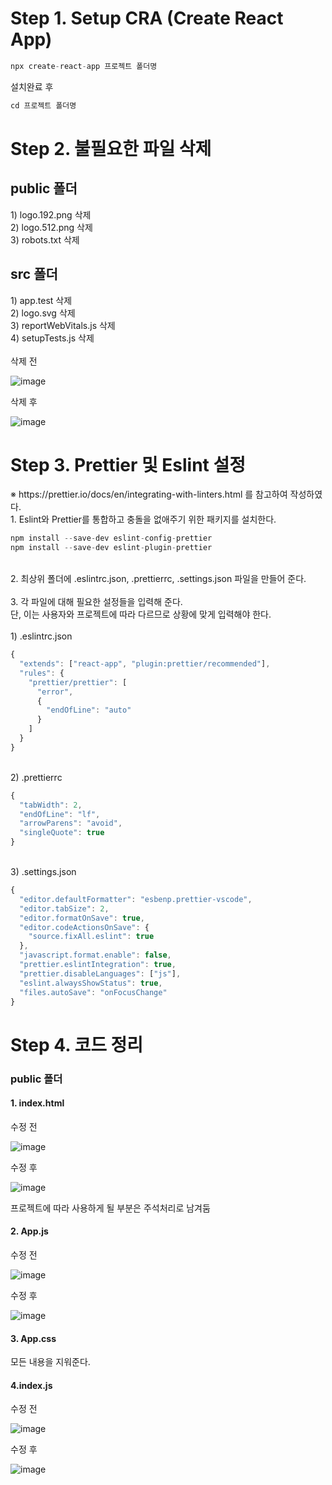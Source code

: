 <h1>Step 1. Setup CRA (Create React App) </h1>

```jsx
npx create-react-app 프로젝트 폴더명
```
설치완료 후
```jsx
cd 프로젝트 폴더명
```

<h1>Step 2. 불필요한 파일 삭제</h1>
<h2>public 폴더</h2>
1) logo.192.png 삭제 <br />
2) logo.512.png 삭제 <br />
3) robots.txt 삭제 <br />
<h2>src 폴더</h2>
1) app.test 삭제 <br />
2) logo.svg 삭제 <br />
3) reportWebVitals.js 삭제 <br />
4) setupTests.js 삭제 <br />
<br />
삭제 전<br />

![image](https://user-images.githubusercontent.com/80687334/122746014-8dd68000-d2c4-11eb-96ad-f23b22058fe5.png)

삭제 후 <br />

![image](https://user-images.githubusercontent.com/80687334/122749116-e9eed380-d2c7-11eb-95f4-4c85710c1d63.png)

<h1>Step 3. Prettier 및 Eslint 설정 </h1>
※ https://prettier.io/docs/en/integrating-with-linters.html 를 참고하여 작성하였다. <br />
1. Eslint와 Prettier를 통합하고 충돌을 없애주기 위한 패키지를 설치한다.<br />

```jsx
npm install --save-dev eslint-config-prettier
npm install --save-dev eslint-plugin-prettier
```
<br/>
2. 최상위 폴더에 .eslintrc.json, .prettierrc, .settings.json 파일을 만들어 준다.<br />
<br />
3. 각 파일에 대해 필요한 설정들을 입력해 준다. <br /> 
단, 이는 사용자와 프로젝트에 따라 다르므로 상황에 맞게 입력해야 한다. <br />
<br /> 
1) .eslintrc.json

```jsx
{
  "extends": ["react-app", "plugin:prettier/recommended"],
  "rules": {
    "prettier/prettier": [
      "error",
      {
        "endOfLine": "auto"
      }
    ]
  }
}
```
<br /> 
2) .prettierrc

```jsx
{
  "tabWidth": 2,
  "endOfLine": "lf",
  "arrowParens": "avoid",
  "singleQuote": true
}
```
<br /> 
3) .settings.json

```jsx
{
  "editor.defaultFormatter": "esbenp.prettier-vscode",
  "editor.tabSize": 2,
  "editor.formatOnSave": true,
  "editor.codeActionsOnSave": {
    "source.fixAll.eslint": true
  },
  "javascript.format.enable": false,
  "prettier.eslintIntegration": true,
  "prettier.disableLanguages": ["js"],
  "eslint.alwaysShowStatus": true,
  "files.autoSave": "onFocusChange"
}
```

<h1>Step 4. 코드 정리</h1>
<h3>public 폴더</h3>
<h4>1. index.html</h4>
수정 전<br />

![image](https://user-images.githubusercontent.com/80687334/122748791-8e244a80-d2c7-11eb-9b95-85342e57ff43.png)

수정 후<br />

![image](https://user-images.githubusercontent.com/80687334/122748739-8369b580-d2c7-11eb-890f-c1ffbd4ccbee.png)<br />

프로젝트에 따라 사용하게 될 부분은 주석처리로 남겨둠

<h4>2. App.js</h4>
수정 전<br />

![image](https://user-images.githubusercontent.com/80687334/122758199-7bb00e00-d2d3-11eb-9980-318462c8a00a.png)

수정 후<br />

![image](https://user-images.githubusercontent.com/80687334/122758272-8f5b7480-d2d3-11eb-83aa-d030373b1e5c.png)

<h4>3. App.css</h4>
모든 내용을 지워준다.

<h4>4.index.js</h4>
수정 전<br />

![image](https://user-images.githubusercontent.com/80687334/122758388-b4e87e00-d2d3-11eb-85d8-c118420e01b7.png)

수정 후<br />

![image](https://user-images.githubusercontent.com/80687334/122758472-cb8ed500-d2d3-11eb-90a8-c5ed47c87be5.png)




